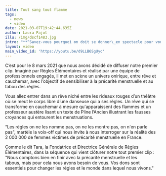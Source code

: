 ```yaml
---
title: Tout sang tout flamme
tags:
  - news
  - video
date: 2021-03-07T19:42:44.635Z
author: Laura Pajot
illu: /img/dscf1483.jpg
intro: "**“Savez-vous pourquoi on doit se donner\_en spectacle pour vous ouvrir les yeux ?”**"
layout: video
main_video_id: 'https://youtu.be/d9LLB6SgUyc'
---
```

C’est pour le 8 mars 2021 que nous avons décidé de diffuser notre premier clip. Imaginé par Règles Élémentaires et réalisé par une équipe de professionnels engagés,  il met en scène un univers onirique, entre rêve et cauchemar, avec l’objectif de sensibiliser à la précarité menstruelle et au tabou des règles.



Vous allez entrer dans un rêve niché entre les rideaux rouges d’un théâtre où se meut le corps libre d’une danseuse qui a ses règles. Un rêve qui se transforme en cauchemar à mesure qu'apparaissent des flammes et un professeur austère lisant un texte de Pline l’Ancien illustrant les fausses croyances qui entourent les menstruations. 



“Les règles on ne les nomme pas, on ne les montre pas, on n'en parle pas", martèle la voix-off qui nous invite à nous interroger sur la réalité des 2 000 000 de femmes victimes de précarité menstruelle en France.



Comme le dit Tara, la Fondatrice et Directrice Générale de Règles Élémentaires, dans la séquence qui vient clôturer notre tout premier clip : "Nous comptons bien en finir avec la précarité menstruelle et les tabous, mais pour cela nous avons besoin de vous. Vos dons sont essentiels pour changer les règles et le monde dans lequel nous vivons."
